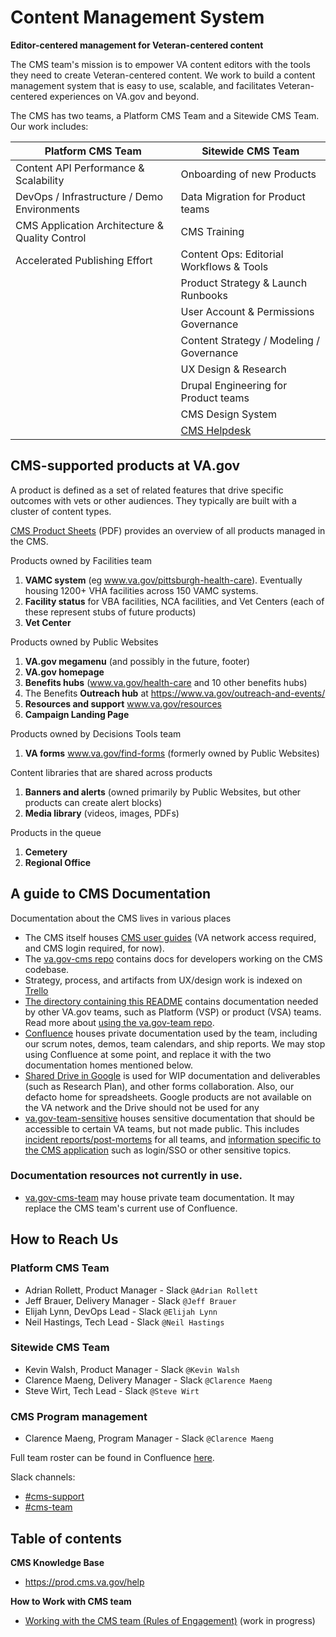 # Content Management System

**Editor-centered management for Veteran-centered content**

The CMS team's mission is to empower VA content editors with the tools they need to create Veteran-centered content. We work to build a content management system that is easy to use, scalable, and facilitates Veteran-centered experiences on VA.gov and beyond.

The CMS has two teams, a Platform CMS Team and a Sitewide CMS Team. Our work includes:

| Platform CMS Team | Sitewide CMS Team |
| --- | --- |
| Content API Performance & Scalability | Onboarding of new Products |
| DevOps / Infrastructure / Demo Environments | Data Migration for Product teams |
| CMS Application Architecture & Quality Control | CMS Training |
| Accelerated Publishing Effort | Content Ops: Editorial Workflows & Tools |
| | Product Strategy & Launch Runbooks |
| | User Account & Permissions Governance |
| | Content Strategy / Modeling / Governance |
| | UX Design & Research |
| | Drupal Engineering for Product teams |
| | CMS Design System |
| | [CMS Helpdesk](helpdesk) |

## CMS-supported products at VA.gov

A product is defined as a set of related features that drive specific outcomes with vets or other audiences. They typically are built with a cluster of content types.  

[CMS Product Sheets](VA-CMS-Product-Sheets.pdf) (PDF) provides an overview of all products managed in the CMS. 

Products owned by Facilities team
1. **VAMC system** (eg www.va.gov/pittsburgh-health-care). Eventually housing 1200+ VHA facilities across 150 VAMC systems. 
1. **Facility status** for VBA facilities, NCA facilities, and Vet Centers (each of these represent stubs of future products)
2. **Vet Center**

Products owned by Public Websites 
1. **VA.gov megamenu** (and possibly in the future, footer)
1. **VA.gov homepage** 
1. **Benefits hubs** (www.va.gov/health-care and 10 other benefits hubs)
1. The Benefits **Outreach hub** at https://www.va.gov/outreach-and-events/
1. **Resources and support** www.va.gov/resources
1. **Campaign Landing Page** 

Products owned by Decisions Tools team
1. **VA forms** www.va.gov/find-forms (formerly owned by Public Websites) 

Content libraries that are shared across products
1. **Banners and alerts** (owned primarily by Public Websites, but other products can create alert blocks)
1. **Media library** (videos, images, PDFs)

Products in the queue
1. **Cemetery**
1. **Regional Office**


## A guide to CMS Documentation 

Documentation about the CMS lives in various places
* The CMS itself houses [CMS user guides](https://prod.cms.va.gov/documentation) (VA network access required, and CMS login required, for now). 
* The [va.gov-cms repo](https://github.com/department-of-veterans-affairs/va.gov-cms) contains docs for developers working on the CMS codebase.
* Strategy, process, and artifacts from UX/design work is indexed on [Trello](https://trello.com/b/s8YUHlLt/design-artifact-index)
* [The directory containing this README](https://github.com/department-of-veterans-affairs/va.gov-team/tree/master/platform/cms) contains documentation needed by other VA.gov teams, such as Platform (VSP) or product (VSA) teams. Read more about [using the va.gov-team repo](https://github.com/department-of-veterans-affairs/va.gov-team/blob/master/platform/working-with-vsp/orientation/repo-guidelines.md#naming-guidelines).
* [Confluence](https://va-gov.atlassian.net/wiki/spaces/VAGOV/pages/179765342/2020-2021) houses private documentation used by the team, including our scrum notes, demos, team calendars, and ship reports. We may stop using Confluence at some point, and replace it with the two documentation homes mentioned below.
* [Shared Drive in Google](https://drive.google.com/drive/folders/0ADx85_gnl3Y4Uk9PVA) is used for WIP documentation and deliverables (such as Research Plan), and other forms collaboration. Also, our defacto home for spreadsheets. Google products are not available on the VA network and the Drive should not be used for any 
* [va.gov-team-sensitive](https://github.com/department-of-veterans-affairs/va.gov-team-sensitive) houses sensitive documentation that should be accessible to certain VA teams, but not made public. This includes [incident reports/post-mortems](https://github.com/department-of-veterans-affairs/va.gov-team-sensitive/tree/master/Postmortems) for all teams, and [information specific to the CMS application](https://github.com/department-of-veterans-affairs/va.gov-team-sensitive/tree/master/platform/cms) such as login/SSO or other sensitive topics. 

### Documentation resources not currently in use. 

* [va.gov-cms-team](https://github.com/department-of-veterans-affairs/va.gov-cms-team) may house private team documentation. It may replace the CMS team's current use of Confluence.


## How to Reach Us

### Platform CMS Team
- Adrian Rollett, Product Manager - Slack `@Adrian Rollett`
- Jeff Brauer, Delivery Manager - Slack `@Jeff Brauer`
- Elijah Lynn, DevOps Lead - Slack `@Elijah Lynn`
- Neil Hastings, Tech Lead - Slack `@Neil Hastings`

### Sitewide CMS Team
- Kevin Walsh, Product Manager - Slack `@Kevin Walsh`
- Clarence Maeng, Delivery Manager - Slack `@Clarence Maeng`
- Steve Wirt, Tech Lead - Slack `@Steve Wirt`

### CMS Program management
- Clarence Maeng, Program Manager - Slack `@Clarence Maeng`

Full team roster can be found in Confluence [here](https://va-gov.atlassian.net/wiki/spaces/VAGOV/pages/811171875/Both+Teams+Scrum+Notes+May+26+2021+-).

Slack channels:
- [#cms-support](https://dsva.slack.com/channels/cms-support) 
- [#cms-team](https://dsva.slack.com/channels/cms-team)


## Table of contents

**CMS Knowledge Base**
- <https://prod.cms.va.gov/help>

**How to Work with CMS team**
- [Working with the CMS team (Rules of Engagement)](working-with-cms-team.md) (work in progress)
